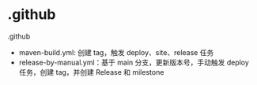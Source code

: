 # .github

.github


- maven-build.yml: 创建 tag，触发 deploy、site、release 任务
- release-by-manual.yml：基于 main 分支，更新版本号，手动触发 deploy 任务，创建 tag，并创建 Release 和 milestone